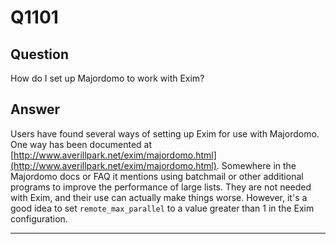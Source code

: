 Q1101
=====

Question
--------

How do I set up Majordomo to work with Exim?

Answer
------

Users have found several ways of setting up Exim for use with Majordomo.
One way has been documented at
[http://www.averillpark.net/exim/majordomo.html](http://www.averillpark.net/exim/majordomo.html).
Somewhere in the Majordomo docs or FAQ it mentions using batchmail or
other additional programs to improve the performance of large lists.
They are not needed with Exim, and their use can actually make things
worse. However, it's a good idea to set `remote_max_parallel` to a value
greater than 1 in the Exim configuration.

* * * * *
